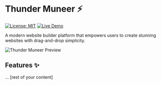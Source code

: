 # Thunder Muneer ⚡️

[![License: MIT](https://img.shields.io/badge/License-MIT-yellow.svg)](https://opensource.org/licenses/MIT)
[![Live Demo](https://img.shields.io/badge/Demo-Live-green)](https://thunder-muneer.vercel.app)

A modern website builder platform that empowers users to create stunning websites with drag-and-drop simplicity.

![Thunder Muneer Preview](https://raw.githubusercontent.com/Muneerali199/website-builder/main/public/assets/sc.png)

## Features ✨
... [rest of your content]
